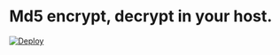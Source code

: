 # Md5 encrypt, decrypt in your host.

[![Deploy](https://www.herokucdn.com/deploy/button.svg)](https://heroku.com/deploy?template=https://github.com/cli-tool/md5-server)
